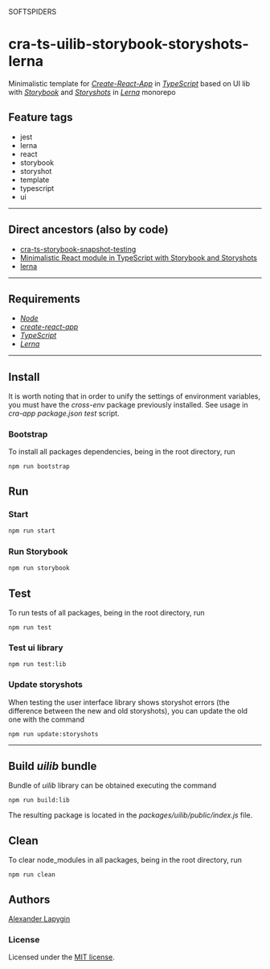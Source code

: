 SOFTSPIDERS
# cra-ts-uilib-storybook-storyshots-lerna

Minimalistic template for [*Create-React-App*](https://create-react-app.dev/) in
[*TypeScript*](https://www.typescriptlang.org/) based on UI lib with [*Storybook*](https://storybook.js.org/) and
[*Storyshots*](https://storybook.js.org/docs/testing/structural-testing/) in [*Lerna*](https://lerna.js.org/) monorepo

## Feature tags

- jest
- lerna
- react
- storybook
- storyshot
- template
- typescript
- ui

---

## Direct ancestors (also by code)

- [cra-ts-storybook-snapshot-testing](https://github.com/softspider/cra-ts-storybook-snapshot-testing)
- [Minimalistic React module in TypeScript with Storybook and Storyshots](https://github.com/softspider/react-ts-storybook-storyshots)
- [lerna](https://github.com/softspider/lerna)

---

## Requirements

* [*Node*](https://nodejs.org/en/download/package-manager/)
* [*create-react-app*](https://facebook.github.io/create-react-app/)
* [*TypeScript*](https://www.typescriptlang.org/)
* [*Lerna*](https://lerna.js.org/)

---

## Install

It is worth noting that in order to unify the settings of environment variables, you must have the *cross-env* package
previously installed. See usage in  *cra-app* *package.json* *test* script.

### Bootstrap

To install all packages dependencies, being in the root directory, run

```
npm run bootstrap
```

## Run

### Start

```sh
npm run start
```

### Run Storybook

```sh
npm run storybook
```

## Test

To run tests of all packages, being in the root directory, run

```
npm run test
```

### Test ui library

```
npm run test:lib
```

### Update storyshots

When testing the user interface library shows storyshot errors (the difference between the new and old storyshots), you
can update the old one with the command 

```
npm run update:storyshots
```

---

## Build *uilib* bundle

Bundle of *uilib* library can be obtained executing the command

```
npm run build:lib
```

The resulting package is located in the *packages/uilib/public/index.js* file.

## Clean

To clear node_modules in all packages, being in the root directory, run

```
npm run clean
```

## Authors

[Alexander Lapygin](https://github.com/AlexanderLapygin)

### License

Licensed under the [MIT license](./LICENSE). 

